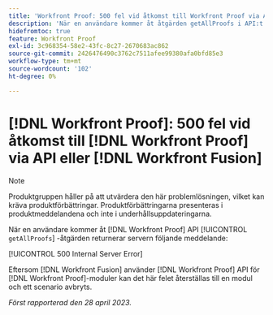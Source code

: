 ```yaml
---
title: 'Workfront Proof: 500 fel vid åtkomst till Workfront Proof via API eller Workfront Fusion'
description: 'När en användare kommer åt åtgärden getAllProofs i API:t för Korrektur returnerar Workfront Proof-servern meddelandet: 500 Internal Server Error'
hidefromtoc: true
feature: Workfront Proof
exl-id: 3c968354-58e2-43fc-8c27-2670683ac862
source-git-commit: 2426476490c3762c7511afee99380afa0bfd85e3
workflow-type: tm+mt
source-wordcount: '102'
ht-degree: 0%

---
```


# [!DNL Workfront Proof]: 500 fel vid åtkomst till [!DNL Workfront Proof] via API eller [!DNL Workfront Fusion]

>[!NOTE]
>
>Produktgruppen håller på att utvärdera den här problemlösningen, vilket kan kräva produktförbättringar. Produktförbättringarna presenteras i produktmeddelandena och inte i underhållsuppdateringarna.

<!--This article is on Proof and Fusion TOCs-->

När en användare kommer åt [!DNL Workfront Proof] API [!UICONTROL `getAllProofs`] -åtgärden returnerar servern följande meddelande:

[!UICONTROL 500 Internal Server Error]

Eftersom [!DNL Workfront Fusion] använder [!DNL Workfront Proof] API för [!DNL Workfront Proof]-moduler kan det här felet återställas till en modul och ett scenario avbryts.

_Först rapporterad den 28 april 2023._
